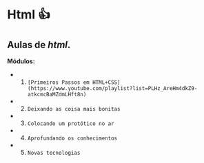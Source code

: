 # **Html**  :+1: 
## Aulas de *html*.
**Módulos:**
- 1. `[Primeiros Passos em HTML+CSS](https://www.youtube.com/playlist?list=PLHz_AreHm4dkZ9-atkcmcBaMZdmLHft8n)`
- 2. ```Deixando as coisa mais bonitas``` 
- 3. ```Colocando um protótico no ar``` 
- 4. ```Aprofundando os conhecimentos``` 
- 5. ```Novas tecnologias``` 
